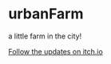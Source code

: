 # urbanFarm

a little farm in the city!

[Follow the updates on itch.io](https://beelzenef.itch.io/urbanfarm)
